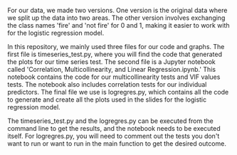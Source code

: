 For our data, we made two versions. 
One version is the original data where we split up the data into two areas. 
The other version involves exchanging the class names 'fire' and 'not fire' for 0 and 1, making it easier to work with for the logistic regression model.

In this repository, we mainly used three files for our code and graphs. 
The first file is timeseries_test.py, where you will find the code that generated the plots for our time series test. 
The second file is a Jupyter notebook called 'Correlation, Multicollinearity, and Linear Regression.ipynb.' 
This notebook contains the code for our multicollinearity tests and VIF values tests. The notebook also includes correlation tests for our individual predictors. 
The final file we use is logregres.py, which contains all the code to generate and create all the plots used in the slides for the logistic regression model.

The timeseries_test.py and the logregres.py can be executed from the command line to get the results, and the notebook needs to be executed itself. 
For logregres.py, you will need to comment out the tests you don't want to run or want to run in the main function to get the desired outcome.
